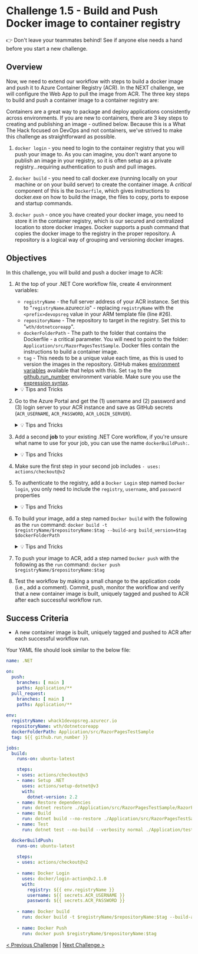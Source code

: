 # Challenge 1.5 - Build and Push Docker image to container registry

👉 Don't leave your teammates behind! See if anyone else needs a hand before you start a new challenge.

## Overview


Now, we need to extend our workflow with steps to build a docker image and push it to Azure Container Registry (ACR). In the NEXT challenge, we will configure the Web App to pull the image from ACR. The three key steps to build and push a container image to a container registry are:

Containers are a great way to package and deploy applications consistently across environments. If you are new to containers, there are 3 key steps to creating and publishing an image - outlined below. Because this is a What The Hack focused on DevOps and not containers, we've strived to make this challenge as straightforward as possible.

1. `docker login` - you need to login to the container registry that you will push your image to. As you can imagine, you don't want anyone to publish an image in your registry, so it is often setup as a private registry...requiring authentication to push and pull images.

2. `docker build` - you need to call docker.exe (running locally on your machine or on your build server) to create the container image. A *critical* component of this is the `Dockerfile`, which gives instructions to docker.exe on how to build the image, the files to copy, ports to expose and startup commands.

3. `docker push` - once you have created your docker image, you need to store it in the container registry, which is our secured and centralized location to store docker images. Docker supports a push command that copies the docker image to the registry in the proper repository. A repository is a logical way of grouping and versioning docker images.

## Objectives

In this challenge, you will build and push a docker image to ACR:

1. At the top of your .NET Core workflow file, create 4 environment variables:

    - `registryName` - the full server address of your ACR instance. Set this to "`registryName`.azurecr.io" - replacing `registryName` with the `<prefix>devopsreg` value in your ARM template file (line #26). 
    - `repositoryName` - The repository to target in the registry. Set this to "`wth/dotnetcoreapp`".
    - `dockerFolderPath` - The path to the folder that contains the Dockerfile - a critical parameter. You will need to point to the folder: `Application/src/RazorPagesTestSample`. Docker files contain the instructions to build a container image.
    - `tag` - This needs to be a unique value each time, as this is used to version the images in the repository. GitHub makes [environment variables](https://docs.github.com/en/free-pro-team@latest/actions/reference/context-and-expression-syntax-for-github-actions#github-context) available that helps with this. Set `tag` to the [github.run_number](https://docs.github.com/en/actions/learn-github-actions/contexts#github-context) environment variable. Make sure you use the [expression syntax](https://docs.github.com/en/actions/learn-github-actions/contexts#about-contexts).

    <details>
    <summary>💡 Tips and Tricks</summary>
    <ul>
    <li><a href="https://docs.github.com/en/free-pro-team@latest/actions/reference/workflow-syntax-for-github-actions#env">Environment variables</a></li>
    <li><a href="https://docs.microsoft.com/en-us/azure/container-registry/container-registry-authentication#admin-account">Authenticate with an Azure container registry</a></li>
    <li><a href="https://docs.github.com/en/free-pro-team@latest/actions/learn-github-actions/introduction-to-github-actions">Introduction to GitHub Actions</a></li>
    <li><a href="https://github.com/Azure/actions">GitHub Actions for Azure</a></li>
    </ul>
    </details>

2. Go to the Azure Portal and get the (1) username and (2) password and (3) login server to your ACR instance and save as GitHub secrets (`ACR_USERNAME`, `ACR_PASSWORD`, `ACR_LOGIN_SERVER`).

    <details>
    <summary>💡 Tips and Tricks</summary>
    <ul>
    <li>In your <a href="https://portal.azure.com/#view/HubsExtension/BrowseResource/resourceType/Microsoft.ContainerRegistry%2Fregistries">container registry</a>, you will find all the required details in the <strong>Access keys</strong> menu item under <strong>Settings</strong></li>
    </ul>
    </details>

3. Add a second **job** to your existing .NET Core workflow, if you're unsure what name to use for your job, you can use the name `dockerBuildPush:`.

    <details>
    <summary>💡 Tips and Tricks</summary>
    <ul>
    <li>Check your previous job named <code>build</code> for some tips on what to include in your second job</li>
    </ul>
    </details>

4. Make sure the first step in your second job includes `- uses: actions/checkout@v2`

5. To authenticate to the registry, add a `Docker Login` step named `Docker login`, you only need to include the `registry`, `username`, and `password` properties

    <details>
    <summary>💡 Tips and Tricks</summary>
    <ul>
    <li>You're going to need to include both environment variables <code>${{ env.registryName }}</code> and secrets <code>${{ secrets.ACR_USERNAME }}</code></li>
    </ul>
    </details>

6. To build your image, add a step named `Docker build` with the following as the `run` command: `docker build -t $registryName/$repositoryName:$tag --build-arg build_version=$tag $dockerFolderPath`

    <details>
    <summary>💡 Tips and Tricks</summary>
    <ul>
    <li><a href="https://docs.github.com/en/enterprise-server@3.4/actions/using-workflows/about-workflows#understanding-the-workflow-file">Understanding the workflow file</a></li>
    </ul>
    </details>

7. To push your image to ACR, add a step named `Docker push` with the following as the `run` command: `docker push $registryName/$repositoryName:$tag`

8. Test the workflow by making a small change to the application code (i.e., add a comment). Commit, push, monitor the workflow and verify that a new container image is built, uniquely tagged and pushed to ACR after each successful workflow run.

## Success Criteria

- A new container image is built, uniquely tagged and pushed to ACR after each successful workflow run.

Your YAML file should look similar to the below file:

```yaml
name: .NET

on:
  push:
    branches: [ main ]
    paths: Application/**
  pull_request:
    branches: [ main ]
    paths: Application/**
    
env:
  registryName: whack1devopsreg.azurecr.io
  repositoryName: wth/dotnetcoreapp
  dockerFolderPath: Application/src/RazorPagesTestSample
  tag: ${{ github.run_number }}

jobs:
  build:
    runs-on: ubuntu-latest

    steps:
    - uses: actions/checkout@v3
    - name: Setup .NET
      uses: actions/setup-dotnet@v3
      with:
        dotnet-version: 2.2
    - name: Restore dependencies
      run: dotnet restore ./Application/src/RazorPagesTestSample/RazorPagesTestSample.csproj
    - name: Build
      run: dotnet build --no-restore ./Application/src/RazorPagesTestSample/RazorPagesTestSample.csproj
    - name: Test
      run: dotnet test --no-build --verbosity normal ./Application/tests/RazorPagesTestSample.Tests/RazorPagesTestSample.Tests.csproj

  dockerBuildPush:
    runs-on: ubuntu-latest
    
    steps:
    - uses: actions/checkout@v2
    
    - name: Docker Login
      uses: docker/login-action@v2.1.0
      with:
        registry: ${{ env.registryName }}
        username: ${{ secrets.ACR_USERNAME }}
        password: ${{ secrets.ACR_PASSWORD }}
        
    - name: Docker build
      run: docker build -t $registryName/$repositoryName:$tag --build-arg build_version=$tag $dockerFolderPath
    
    - name: Docker Push
      run: docker push $registryName/$repositoryName:$tag
```

[< Previous Challenge](../1.4/readme.md) | [Next Challenge >](../1.6/readme.md)

